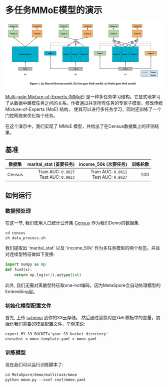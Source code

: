 # 多任务MMoE模型的演示

<center><img src="resources/img.png" width="1100"></center>

[Multi-gate Mixture-of-Experts (MMoE)](https://www.kdd.org/kdd2018/accepted-papers/view/modeling-task-relationships-in-multi-task-learning-with-multi-gate-mixture-)
是一种多任务学习结构。它显式地学习了从数据中建模任务之间的关系。作者通过共享所有任务的专家子模型，修改传统 Mixture-of-Experts (MoE) 结构，
使其可以进行多任务学习，同时还训练了一个门控网络来优化每个任务。

在这个演示中，我们实现了 MMoE 模型，并给出了在Census数据集上的评测结果。

## 基准
|  数据集   |                             marital_stat (首要任务) |                               income_50k (次要任务) | 训练轮数 |
|:------:|------------------------------------------------:|------------------------------------------------:|-----:|
| Census | Train AUC:  `0.9827` <br /> Test AUC:  `0.9823` | Train AUC:  `0.8611` <br /> Test AUC:  `0.8627` |  100 |

## 如何运行

### 数据预处理
在这一节, 我们使用人口统计公开集 [Census](https://archive.ics.uci.edu/ml/machine-learning-databases/census-income-mld/census.tar.gz) 作为我们Demo的数据集.
```shell
cd census
sh data_process.sh
```
我们提取出 'marital_stat' 以及 'income_50k' 作为多任务模型的两个标签。并且对连续型特征做如下变换:
```python
import numpy as np
def fun3(x):
    return np.log(x+1).astype(int)
```
此外, 我们无需对离散型特征取one-hot编码，因为MetaSpore会自动处理模型的Embedding层。

### 初始化模型配置文件
首先, 上传 [schema](schema) 到你的S3云存储。
然后通过替换对应`YAML`模板中的变量，初始化我们需要的模型配置文件，举例来说:
```shell
export MY_S3_BUCKET='your S3 bucket directory'
envsubst < mmoe.template.yaml > mmoe.yaml 
```

### 训练模型
现在我们可以运行训练脚本了:
```shell
cd MetaSpore/demo/multitask/mmoe
python mmoe.py --conf conf/mmoe.yaml 
```